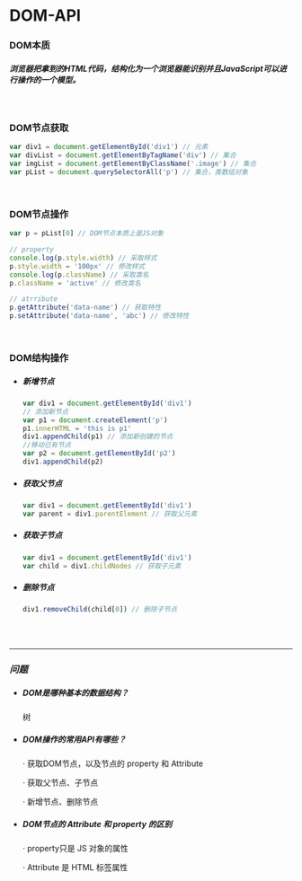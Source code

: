 # DOM-API

### DOM本质

##### 浏览器把拿到的HTML代码，结构化为一个浏览器能识别并且JavaScript可以进行操作的一个模型。

<br/>

### DOM节点获取

```javascript
var div1 = document.getElementById('div1') // 元素
var divList = document.getElementByTagName('div') // 集合
var imgList = document.getElementByClassName('.image') // 集合
var pList = document.querySelectorAll('p') // 集合，类数组对象
```

<br/>

### DOM节点操作

```javascript
var p = pList[0] // DOM节点本质上是JS对象

// property
console.log(p.style.width) // 采取样式
p.style.width = '100px' // 修改样式
console.log(p.className) // 采取类名
p.className = 'active' // 修改类名

// atrribute
p.getAttribute('data-name') // 获取特性
p.setAttribute('data-name', 'abc') // 修改特性
```

<br/>

### DOM结构操作

- ##### 新增节点

  ```javascript
  var div1 = document.getElementById('div1')
  // 添加新节点
  var p1 = document.createElement('p')
  p1.innerHTML = 'this is p1'
  div1.appendChild(p1) // 添加新创建的节点
  //移动已有节点
  var p2 = document.getElementById('p2')
  div1.appendChild(p2)
  ```

- ##### 获取父节点

  ```javascript
  var div1 = document.getElementById('div1')
  var parent = div1.parentElement // 获取父元素
  ```

- ##### 获取子节点

  ```javascript
  var div1 = document.getElementById('div1')
  var child = div1.childNodes // 获取子元素
  ```

- ##### 删除节点

  ```javascript
  div1.removeChild(child[0]) // 删除子节点
  ```

<br/>

<br/>

------



### *问题*

- ##### DOM是哪种基本的数据结构？

  树

- ##### DOM操作的常用API有哪些？

  · 获取DOM节点，以及节点的 property 和 Attribute

  · 获取父节点、子节点

  · 新增节点、删除节点

- ##### DOM节点的 Attribute 和 property 的区别

  · property只是 JS 对象的属性

  · Attribute 是 HTML 标签属性